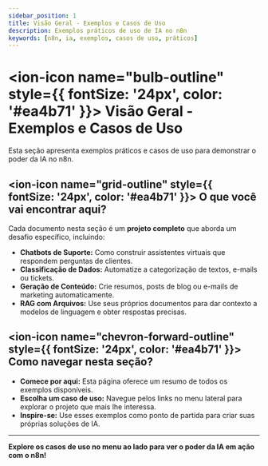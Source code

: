 ```yaml
---
sidebar_position: 1
title: Visão Geral - Exemplos e Casos de Uso
description: Exemplos práticos de uso de IA no n8n
keywords: [n8n, ia, exemplos, casos de uso, práticos]
---
```


# <ion-icon name="bulb-outline" style={{ fontSize: '24px', color: '#ea4b71' }}></ion-icon> Visão Geral - Exemplos e Casos de Uso

Esta seção apresenta exemplos práticos e casos de uso para demonstrar o poder da IA no n8n.

## <ion-icon name="grid-outline" style={{ fontSize: '24px', color: '#ea4b71' }}></ion-icon> O que você vai encontrar aqui?

Cada documento nesta seção é um **projeto completo** que aborda um desafio específico, incluindo:

- **Chatbots de Suporte:** Como construir assistentes virtuais que respondem perguntas de clientes.
- **Classificação de Dados:** Automatize a categorização de textos, e-mails ou tickets.
- **Geração de Conteúdo:** Crie resumos, posts de blog ou e-mails de marketing automaticamente.
- **RAG com Arquivos:** Use seus próprios documentos para dar contexto a modelos de linguagem e obter respostas precisas.

## <ion-icon name="chevron-forward-outline" style={{ fontSize: '24px', color: '#ea4b71' }}></ion-icon> Como navegar nesta seção?

- **Comece por aqui:** Esta página oferece um resumo de todos os exemplos disponíveis.
- **Escolha um caso de uso:** Navegue pelos links no menu lateral para explorar o projeto que mais lhe interessa.
- **Inspire-se:** Use esses exemplos como ponto de partida para criar suas próprias soluções de IA.

---

**Explore os casos de uso no menu ao lado para ver o poder da IA em ação com o n8n!**
